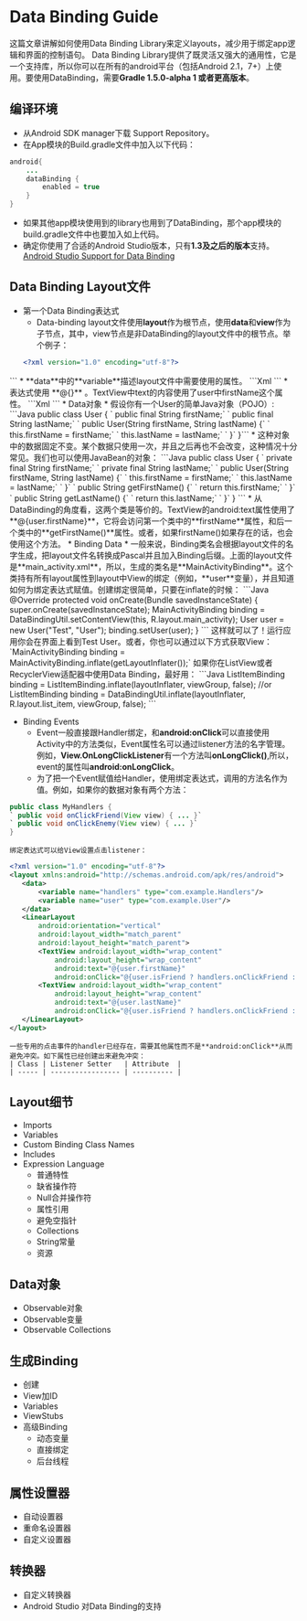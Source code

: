 # Data Binding Guide
这篇文章讲解如何使用Data Binding Library来定义layouts，减少用于绑定app逻辑和界面的控制语句。
Data Binding Library提供了既灵活又强大的通用性，它是一个支持库，所以你可以在所有的android平台（包括Android 2.1，7+）上使用。要使用DataBinding，需要**Gradle 1.5.0-alpha 1 或者更高版本**。

## 编译环境
* 从Android SDK manager下载 Support Repository。
* 在App模块的Build.gradle文件中加入以下代码：
```Java
android{   
    ... 
    dataBinding {
        enabled = true
    }
}
```
* 如果其他app模块使用到的library也用到了DataBinding，那个app模块的build.gradle文件中也要加入如上代码。
* 确定你使用了合适的Android Studio版本，只有**1.3及之后的版本**支持。[Android Studio Support for Data Binding](http://developer.android.com/intl/zh-cn/tools/data-binding/)

## Data Binding Layout文件
* 第一个Data Binding表达式
    * Data-binding layout文件使用**layout**作为根节点，使用**data**和**view**作为子节点，其中，view节点是非DataBinding的layout文件中的根节点。举个例子：
    ```Xml
    <?xml version="1.0" encoding="utf-8"?>
<layout xmlns:android="http://schemas.android.com/apk/res/android">
   <data>
       <variable name="user" type="com.example.User"/>
   </data>
   <LinearLayout
       android:orientation="vertical"
       android:layout_width="match_parent"
       android:layout_height="match_parent">
       <TextView android:layout_width="wrap_content"
           android:layout_height="wrap_content"
           android:text="@{user.firstName}"/>
       <TextView android:layout_width="wrap_content"
           android:layout_height="wrap_content"
           android:text="@{user.lastName}"/>
   </LinearLayout>
</layout>
```
    * **data**中的**variable**描述layout文件中需要使用的属性。
    ```Xml
<variable name="user" type="com.example.User"/>
```
    * 表达式使用 **@{}** 。TextView中text的内容使用了user中firstName这个属性。
    ```Xml
<TextView android:layout_width="wrap_content"
          android:layout_height="wrap_content"
          android:text="@{user.firstName}"/>
```
* Data对象
    * 假设你有一个User的简单Java对象（POJO）:
```Java
public class User {
` public final String firstName;`
` public final String lastName;`
` public User(String firstName, String lastName) {`
`  this.firstName = firstName;`
`  this.lastName = lastName;`
` }`
}```
    * 这种对象中的数据固定不变。某个数据只使用一次，并且之后再也不会改变，这种情况十分常见。我们也可以使用JavaBean的对象：
```Java
public class User {
` private final String firstName;`
` private final String lastName;`
` public User(String firstName, String lastName) {`
`  this.firstName = firstName;`
`  this.lastName = lastName;`
` }`
` public String getFirstName() {`
`  return this.firstName;`
` }`
` public String getLastName() {`
`  return this.lastName;`
` }`
}
```
    * 从DataBinding的角度看，这两个类是等价的。TextView的android:text属性使用了**@{user.firstName}**，它将会访问第一个类中的**firstName**属性，和后一个类中的**getFirstName()**属性。或者，如果firstName()如果存在的话，也会使用这个方法。
* Binding Data
    * 一般来说，Binding类名会根据layout文件的名字生成，把layout文件名转换成Pascal并且加入Binding后缀。上面的layout文件是**main_activity.xml**，所以，生成的类名是**MainActivityBinding**。这个类持有所有layout属性到layout中View的绑定（例如，**user**变量），并且知道如何为绑定表达式赋值。创建绑定很简单，只要在inflate的时候：
    ```Java
    @Override
    protected void onCreate(Bundle savedInstanceState) {
       super.onCreate(savedInstanceState);
       MainActivityBinding binding = DataBindingUtil.setContentView(this, R.layout.main_activity);
       User user = new User("Test", "User");
       binding.setUser(user);
    }
    ```
    这样就可以了！运行应用你会在界面上看到Test User。或者，你也可以通过以下方式获取View：
    `MainActivityBinding binding = MainActivityBinding.inflate(getLayoutInflater());`
    如果你在ListView或者RecyclerView适配器中使用Data Binding，最好用：
    ```Java
    ListItemBinding binding = ListItemBinding.inflate(layoutInflater, viewGroup, false);
    //or
    ListItemBinding binding = DataBindingUtil.inflate(layoutInflater, R.layout.list_item, viewGroup, false);
    ```

* Binding Events
    * Event一般直接跟Handler绑定，和**android:onClick**可以直接使用Activity中的方法类似，Event属性名可以通过listener方法的名字管理。例如，**View.OnLongClickListener**有一个方法叫**onLongClick()**,所以，event的属性叫**android:onLongClick**。
    * 为了把一个Event赋值给Handler，使用绑定表达式，调用的方法名作为值。例如，如果你的数据对象有两个方法：
```Java
public class MyHandlers {
` public void onClickFriend(View view) { ... }`
` public void onClickEnemy(View view) { ... }`
}
```
    绑定表达式可以给View设置点击listener：
```Xml
<?xml version="1.0" encoding="utf-8"?>
<layout xmlns:android="http://schemas.android.com/apk/res/android">
   <data>
       <variable name="handlers" type="com.example.Handlers"/>
       <variable name="user" type="com.example.User"/>
   </data>
   <LinearLayout
       android:orientation="vertical"
       android:layout_width="match_parent"
       android:layout_height="match_parent">
       <TextView android:layout_width="wrap_content"
           android:layout_height="wrap_content"
           android:text="@{user.firstName}"
           android:onClick="@{user.isFriend ? handlers.onClickFriend : handlers.onClickEnemy}"/>
       <TextView android:layout_width="wrap_content"
           android:layout_height="wrap_content"
           android:text="@{user.lastName}"
           android:onClick="@{user.isFriend ? handlers.onClickFriend : handlers.onClickEnemy}"/>
   </LinearLayout>
</layout>
```
    一些专用的点击事件的handler已经存在，需要其他属性而不是**android:onClick**从而避免冲突。如下属性已经创建出来避免冲突：
    | Class | Listener Setter   | Attribute  |
    | ----- | ----------------- | ---------- |



## Layout细节
* Imports
* Variables
* Custom Binding Class Names
* Includes
* Expression Language
    * 普通特性
    * 缺省操作符
    * Null合并操作符
    * 属性引用
    * 避免空指针
    * Collections
    * String常量
    * 资源

## Data对象
* Observable对象
* Observable变量
* Observable Collections

## 生成Binding
* 创建
* View加ID
* Variables
* ViewStubs
* 高级Binding
    * 动态变量
    * 直接绑定
    * 后台线程

## 属性设置器
* 自动设置器
* 重命名设置器
* 自定义设置器

## 转换器
* 自定义转换器
* Android Studio 对Data Binding的支持
